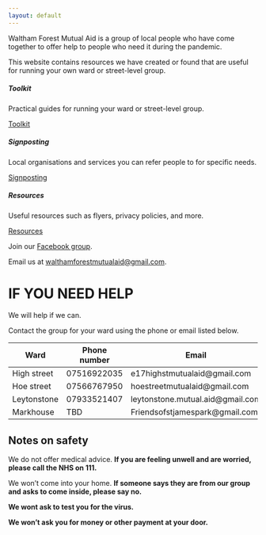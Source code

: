 ```yaml
---
layout: default
---
```


Waltham Forest Mutual Aid is a group of local people who have come together to offer help to people who need it during the pandemic.

This website contains resources we have created or found that are useful for running your own ward or street-level group.

<div class="card-deck">
  <div class="card">
    <div class="card-body">
      <h5 class="card-title">Toolkit</h5>
      <p class="card-text">
        Practical guides for running your ward or street-level group.
      </p>
      <a href="/toolkit" class="card-button btn btn-primary">Toolkit</a>
    </div>
  </div>

  <div class="card">
    <div class="card-body">
      <h5 class="card-title">Signposting</h5>
      <p class="card-text">
        Local organisations and services you can refer people to for specific needs.
      </p>
      <a href="/signposting" class="card-button btn btn-primary">Signposting</a>
    </div>
  </div>

  <div class="card">
    <div class="card-body">
      <h5 class="card-title">Resources</h5>
      <p class="card-text">
        Useful resources such as flyers, privacy policies, and more.
      </p>
      <a href="/resources" class="card-button btn btn-primary">Resources</a>
    </div>
  </div>
</div>

<div class="ctas">
<p>
Join our <a href="https://facebook.com/groups/wfcoronavirus" target="_blank">Facebook group</a>.
</p>

<p>
Email us at <a href="mailto:walthamforestmutualaid@gmail.com">walthamforestmutualaid@gmail.com</a>.
</p>
</div>

<div class="ward-listings" markdown="1">

# IF YOU NEED HELP

We will help if we can.

Contact the group for your ward using the phone or email listed below.

<table class="table table-bordered">
<thead>
  <tr>
    <th>Ward</th>
    <th>Phone number</th>
    <th>Email</th>
  </tr>
</thead>
<tbody>
  <tr>
    <td>High street</td>
    <td>07516922035</td>
    <td>e17highstmutualaid@gmail.com</td>
  </tr>
  <tr>
    <td>Hoe street</td>
    <td>07566767950</td>
    <td>hoestreetmutualaid@gmail.com</td>
  </tr>
  <tr>
    <td>Leytonstone</td>
    <td>07933521407</td>
    <td>leytonstone.mutual.aid@gmail.com</td>
  </tr>
  <tr>
    <td>Markhouse</td>
    <td>TBD</td>
    <td>Friendsofstjamespark@gmail.com</td>
  </tr>
</tbody>
</table>
</div>

## Notes on safety

We do not offer medical advice.
**If you are feeling unwell and are worried, please call the NHS on 111.**

We won’t come into your home. **If someone says they are from our group and asks to come
inside, please say no.**

**We wont ask to test you for the virus.**

**We won’t ask you for money or other payment at your door.**
